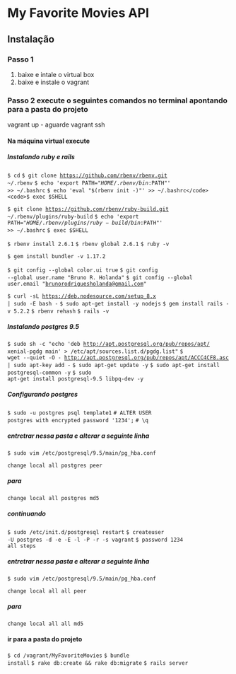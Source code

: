 # My Favorite Movies API

## Instalação

### Passo 1

1. baixe e intale o virtual box
2. baixe e instale o vagrant

### Passo 2 execute o seguintes comandos no terminal apontando para a pasta do projeto

vagrant up - aguarde
vagrant ssh

#### Na máquina virtual execute

##### Instalando ruby e rails
<code>$ cd</code>
<code>$ git clone https://github.com/rbenv/rbenv.git ~/.rbenv</code>
<code>$ echo 'export PATH="$HOME/.rbenv/bin:$PATH"' >> ~/.bashrc</code>
<code>$ echo 'eval "$(rbenv init -)"' >> ~/.bashrc</code>
<code>$ exec $SHELL</code>

<code>$ git clone https://github.com/rbenv/ruby-build.git ~/.rbenv/plugins/ruby-build</code>
<code>$ echo 'export PATH="$HOME/.rbenv/plugins/ruby-build/bin:$PATH"' >> ~/.bashrc</code>
<code>$ exec $SHELL</code>

<code>$ rbenv install 2.6.1</code>
<code>$ rbenv global 2.6.1</code>
<code>$ ruby -v</code>

<code>$ gem install bundler -v 1.17.2</code>

<code>$ git config --global color.ui true</code>
<code>$ git config --global user.name "Bruno R. Holanda"</code>
<code>$ git config --global user.email "brunorodriguesholanda@gmail.com"</code>

<code>$ curl -sL https://deb.nodesource.com/setup_8.x | sudo -E bash -</code>
<code>$ sudo apt-get install -y nodejs</code>
<code>$ gem install rails -v 5.2.2</code>
<code>$ rbenv rehash</code>
<code>$ rails -v</code>

##### Instalando postgres 9.5

<code>$ sudo sh -c "echo 'deb http://apt.postgresql.org/pub/repos/apt/ xenial-pgdg main' > /etc/apt/sources.list.d/pgdg.list"</code>
<code>$ wget --quiet -O - http://apt.postgresql.org/pub/repos/apt/ACCC4CF8.asc | sudo apt-key add -</code>
<code>$ sudo apt-get update -y</code>
<code>$ sudo apt-get install postgresql-common -y</code>
<code>$ sudo apt-get install postgresql-9.5 libpq-dev -y</code>

##### Configurando postgres

<code>$ sudo -u postgres psql template1</code>
<code>\# ALTER USER postgres with encrypted password '1234';</code>
<code>\# \q</code>

##### entretrar nessa pasta e alterar a seguinte linha

<code>$ sudo vim /etc/postgresql/9.5/main/pg_hba.conf</code>

<code>change local      all     postgres     peer</code>

##### para

<code>change local      all     postgres     md5</code>

##### continuando

<code>$ sudo /etc/init.d/postgresql restart</code>
<code>$ createuser -U postgres -d -e -E -l -P -r -s vagrant</code>
<code>$ password 1234 all steps</code>

##### entretrar nessa pasta e alterar a seguinte linha

<code>$ sudo vim /etc/postgresql/9.5/main/pg_hba.conf</code>

<code>change local      all     all      peer</code>

##### para

<code>change local      all     all      md5</code>

#### ir para a pasta do projeto

<code>$ cd /vagrant/MyFavoriteMovies</code>
<code>$ bundle install</code>
<code>$ rake db:create && rake db:migrate</code>
<code>$ rails server</code>
